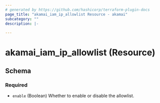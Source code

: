 ```yaml
---
# generated by https://github.com/hashicorp/terraform-plugin-docs
page_title: "akamai_iam_ip_allowlist Resource - akamai"
subcategory: ""
description: |-
  
---
```


# akamai_iam_ip_allowlist (Resource)





<!-- schema generated by tfplugindocs -->
## Schema

### Required

- `enable` (Boolean) Whether to enable or disable the allowlist.
